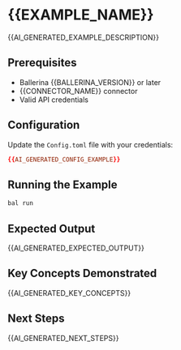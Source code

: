 # {{EXAMPLE_NAME}}

{{AI_GENERATED_EXAMPLE_DESCRIPTION}}

## Prerequisites

- Ballerina {{BALLERINA_VERSION}} or later
- {{CONNECTOR_NAME}} connector
- Valid API credentials

## Configuration

Update the `Config.toml` file with your credentials:

```toml
{{AI_GENERATED_CONFIG_EXAMPLE}}
```

## Running the Example

```bash
bal run
```

## Expected Output

{{AI_GENERATED_EXPECTED_OUTPUT}}

## Key Concepts Demonstrated

{{AI_GENERATED_KEY_CONCEPTS}}

## Next Steps

{{AI_GENERATED_NEXT_STEPS}}
